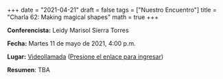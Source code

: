 +++
date      = "2021-04-21"
draft     = false
tags      = ["Nuestro Encuentro"]
title     = "Charla 62: Making magical shapes"
math      = true
+++

**Conferencista:** Leidy Marisol Sierra Torres

**Fecha:** Martes 11 de mayo de 2021, 4:00 p.m.

**Lugar:** [Videollamada](https://meet.google.com/izy-pzig-pbf)  ([Presione el enlace para ingresar](https://meet.google.com/izy-pzig-pbf))

**Resumen**: TBA
